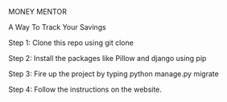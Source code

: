 MONEY MENTOR

A Way To Track Your Savings

Step 1: Clone this repo using git clone

Step 2: Install the packages like Pillow and django using pip

Step 3: Fire up the project by typing python manage.py migrate

Step 4: Follow the instructions on the website.